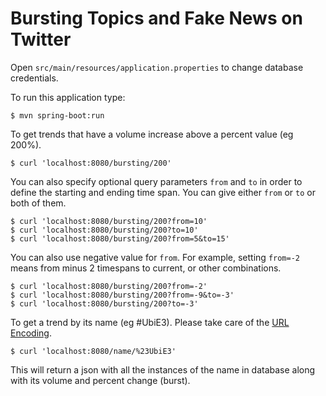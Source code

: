 # Bursting Topics and Fake News on Twitter

Open `src/main/resources/application.properties` to change database credentials.

To run this application type:
```
$ mvn spring-boot:run
```

To get trends that have a volume increase above a percent value (eg 200%).
```
$ curl 'localhost:8080/bursting/200'
```

You can also specify optional query parameters `from` and `to` in order to define
the starting and ending time span. You can give either `from` or `to` or both of them.
```
$ curl 'localhost:8080/bursting/200?from=10'
$ curl 'localhost:8080/bursting/200?to=10'
$ curl 'localhost:8080/bursting/200?from=5&to=15'
```

You can also use negative value for `from`. For example, setting `from=-2` means from 
minus 2 timespans to current, or other combinations.
```
$ curl 'localhost:8080/bursting/200?from=-2'
$ curl 'localhost:8080/bursting/200?from=-9&to=-3'
$ curl 'localhost:8080/bursting/200?to=-3'
```

To get a trend by its name (eg #UbiE3). Please take care of the [URL Encoding](https://www.w3schools.com/tags/ref_urlencode.asp).
```
$ curl 'localhost:8080/name/%23UbiE3'
```
This will return a json with all the instances of the name in database along with
its volume and percent change (burst).
